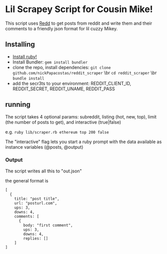 # Lil Scrapey Script for Cousin Mike!

This script uses [Redd](https://github.com/avinashbot/redd) to get posts from reddit and write them and their comments to a friendly json format for lil cuzzy Mikey. 

## Installing

- [Install ruby!](https://www.ruby-lang.org/en/documentation/installation/)
- Install Bundler: `gem install bundler`
- clone the repo, install dependencies:
  `git clone github.com/nickPapacostas/reddit_scraper` \br
  `cd reddit_scraper` \br
  `bundle install`
- add the secr3ts to your environment: REDDIT_CLIENT_ID, REDDIT_SECRET, REDDIT_UNAME, REDDIT_PASS

## running

The script takes 4 optional params: subreddit, listing (hot, new, top), limit (the number of posts to get), and interactive (true|false)

e.g. `ruby lib/scraper.rb ethereum top 200 false`

The "interactive" flag lets you start a ruby prompt with the data available as instance variables (@posts, @output)

### Output

The script writes all this to "out.json"

the general format is 

```
[
  { 
    title: "post title",
    url: "posturl.com",
    ups: 3, 
    downs: 4,
    comments: [
      {
        body: "first comment",
        ups: 3,
        downs: 4, 
        replies: []
    ]
]
```

